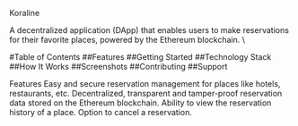 

Koraline

A decentralized application (DApp) that enables users to make reservations for their favorite places, powered by the Ethereum blockchain. \\


#Table of Contents
##Features
##Getting Started
##Technology Stack
##How It Works
##Screenshots
##Contributing
##Support





Features
Easy and secure reservation management for places like hotels, restaurants, etc.
Decentralized, transparent and tamper-proof reservation data stored on the Ethereum blockchain.
Ability to view the reservation history of a place.
Option to cancel a reservation.
